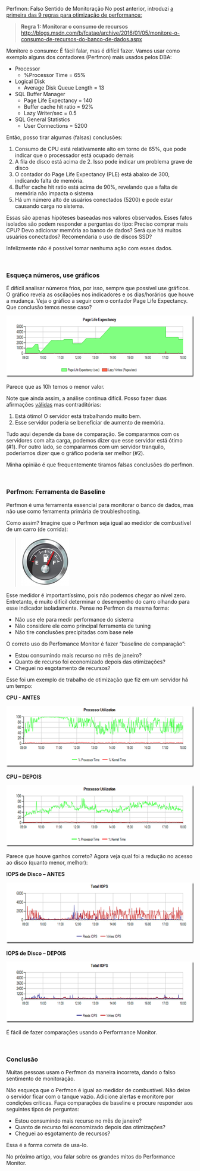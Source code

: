 <a link='https://blogs.msdn.microsoft.com/fcatae/2016/01/12/perfmon-falso-sentido-de-monitorao/'>Perfmon: Falso Sentido de Monitoração</a>
No post anterior, introduzi <a href="http://blogs.msdn.com/b/fcatae/archive/2016/01/05/monitore-o-consumo-de-recursos-do-banco-de-dados.aspx">a primeira das 9 regras para otimização de performance: </a>
<blockquote><strong>Regra 1: Monitorar o consumo de recursos
</strong><a title="http://blogs.msdn.com/b/fcatae/archive/2016/01/05/monitore-o-consumo-de-recursos-do-banco-de-dados.aspx" href="http://blogs.msdn.com/b/fcatae/archive/2016/01/05/monitore-o-consumo-de-recursos-do-banco-de-dados.aspx">http://blogs.msdn.com/b/fcatae/archive/2016/01/05/monitore-o-consumo-de-recursos-do-banco-de-dados.aspx</a></blockquote>
Monitore o consumo: É fácil falar, mas é difícil fazer. Vamos usar como exemplo alguns dos contadores (Perfmon) mais usados pelos DBA:
<ul>
	<li>Processor
<ul>
	<li>%Processor Time = 65%</li>
</ul>
</li>
	<li>Logical Disk
<ul>
	<li>Average Disk Queue Length = 13</li>
</ul>
</li>
	<li>SQL Buffer Manager
<ul>
	<li>Page Life Expectancy = 140</li>
	<li>Buffer cache hit ratio = 92%</li>
	<li>Lazy Writer/sec = 0.5</li>
</ul>
</li>
	<li>SQL General Statistics
<ul>
	<li>User Connections = 5200</li>
</ul>
</li>
</ul>
Então, posso tirar algumas (falsas) conclusões:
<ol>
	<li>Consumo de CPU está relativamente alto em torno de 65%, que pode indicar que o processador está ocupado demais</li>
	<li>A fila de disco está acima de 2. Isso pode indicar um problema grave de disco</li>
	<li>O contador do Page Life Expectancy (PLE) está abaixo de 300, indicando falta de memória.</li>
	<li>Buffer cache hit ratio está acima de 90%, revelando que a falta de memória não impacta o sistema</li>
	<li>Há um número alto de usuários conectados (5200) e pode estar causando carga no sistema.</li>
</ol>
Essas são apenas hipóteses baseadas nos valores observados. Esses fatos isolados são podem responder a perguntas do tipo: Preciso comprar mais CPU? Devo adicionar memória ao banco de dados? Será que há muitos usuários conectados? Recomendaria o uso de discos SSD?

Infelizmente não é possível tomar nenhuma ação com esses dados.

&nbsp;
<h3>Esqueça números, use gráficos</h3>
É difícil analisar números frios, por isso, sempre que possível use gráficos. O gráfico revela as oscilações nos indicadores e os dias/horários que houve a mudança. Veja o gráfico a seguir com o contador Page Life Expectancy. Que conclusão temos nesse caso?

<a href="images\4456.image_61A79145.png"><img style="padding-top: 0px;padding-left: 0px;padding-right: 0px;border: 0px" title="image" src="images\7384.image_thumb_3C3D9DD7.png" alt="image" width="644" height="165" border="0" /></a>

Parece que as 10h temos o menor valor.

Note que ainda assim, a análise continua difícil. Posso fazer duas afirmações <u>válidas</u> mas contraditórias:
<ol>
	<li>Está ótimo! O servidor está trabalhando muito bem.</li>
	<li>Esse servidor poderia se beneficiar de aumento de memória.</li>
</ol>
Tudo aqui depende da base de comparação. Se compararmos com os servidores com alta carga, podemos dizer que esse servidor está ótimo (#1). Por outro lado, se compararmos com um servidor tranquilo, poderíamos dizer que o gráfico poderia ser melhor (#2).

Minha opinião é que frequentemente tiramos falsas conclusões do perfmon.

&nbsp;
<h3>Perfmon: Ferramenta de Baseline</h3>
Perfmon é uma ferramenta essencial para monitorar o banco de dados, mas não use como ferramenta primária de troubleshooting.

Como assim? Imagine que o Perfmon seja igual ao medidor de combustível de um carro (de corrida):
<blockquote><a href="images\0474.image_5910FD4C.png"><img style="padding-top: 0px;padding-left: 0px;padding-right: 0px;border-width: 0px" title="image" src="images\0576.image_thumb_5D1DDBCF.png" alt="image" width="129" height="129" border="0" /></a></blockquote>
<p align="left">Esse medidor é importantíssimo, pois não podemos chegar ao nível zero. Entretanto, é muito difícil determinar o desempenho do carro olhando para esse indicador isoladamente. Pense no Perfmon da mesma forma:</p>

<ul>
	<li>
<div align="left">Não use ele para medir performance do sistema</div></li>
	<li>
<div align="left">Não considere ele como principal ferramenta de tuning</div></li>
	<li>
<div align="left">Não tire conclusões precipitadas com base nele</div></li>
</ul>
O correto uso do Perfomance Monitor é fazer “baseline de comparação”:
<ul>
	<li>Estou consumindo mais recurso no mês de janeiro?</li>
	<li>Quanto de recurso foi economizado depois das otimizações?</li>
	<li>Cheguei no esgotamento de recursos?</li>
</ul>
Esse foi um exemplo de trabalho de otimização que fiz em um servidor há um tempo:

<strong>CPU - ANTES</strong>

<a href="images\8424.image_6CC07791.png"><img style="padding-top: 0px;padding-left: 0px;padding-right: 0px;border-width: 0px" title="image" src="images\4670.image_thumb_71398909.png" alt="image" width="644" height="164" border="0" /></a>

<strong>CPU – DEPOIS</strong>

<a href="images\2047.image_40A60B51.png"><img style="padding-top: 0px;padding-left: 0px;padding-right: 0px;border-width: 0px" title="image" src="images\6114.image_thumb_5048A713.png" alt="image" width="644" height="165" border="0" /></a>

Parece que houve ganhos correto? Agora veja qual foi a redução no acesso ao disco (quanto menor, melhor):

<strong>IOPS de Disco – ANTES</strong>

<a href="images\3264.image_78E7131A.png"><img style="padding-top: 0px;padding-left: 0px;padding-right: 0px;border-width: 0px" title="image" src="images\5187.image_thumb_6464544D.png" alt="image" width="644" height="164" border="0" /></a>

<strong>IOPS de Disco – DEPOIS</strong>

<a href="images\0027.image_05E383DD.png"><img style="padding-top: 0px;padding-left: 0px;padding-right: 0px;border-width: 0px" title="image" src="images\2021.image_thumb_77A79B9D.png" alt="image" width="644" height="164" border="0" /></a>

É fácil de fazer comparações usando o Performance Monitor.

&nbsp;
<h3>Conclusão</h3>
Muitas pessoas usam o Perfmon da maneira incorreta, dando o falso sentimento de monitoração.

Não esqueça que o Perfmon é igual ao medidor de combustível. Não deixe o servidor ficar com o tanque vazio. Adicione alertas e monitore por condições críticas. Faça comparações de baseline e procure responder aos seguintes tipos de perguntas:
<ul>
	<li>Estou consumindo mais recurso no mês de janeiro?</li>
	<li>Quanto de recurso foi economizado depois das otimizações?</li>
	<li>Cheguei ao esgotamento de recursos?</li>
</ul>
Essa é a forma correta de usa-lo.

No próximo artigo, vou falar sobre os grandes mitos do Performance Monitor.
